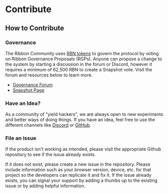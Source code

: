 # Contribute

## How to Contribute

### Governance

The Ribbon Community uses [RBN tokens](ribbon-dao/overview-and-rbn-distribution.md) to govern the protocol by voting on Ribbon Governance Proposals (RGPs). Anyone can propose a change to the system by starting a discussion in the forum or Discord, however it requires a minimum of 62,500 RBN to create a Snapshot vote. Visit the forum and resources below to learn more.

* [Governance Forum](https://gov.ribbon.finance/)
* [Snapshot Page](https://snapshot.org/#/rbn.eth)

### Have an Idea?

As a community of "yield hackers", we are always open to new experiments and better ways of doing things. If you have an idea, feel free to use the different channels like [Discord](https://tiny.cc/ribbon-discord) or [GitHub](https://github.com/ribbon-finance).

### File an issue

If the product isn't working as intended, please visit the appropriate Github repository to see if the issue already exists.

If it does not exist, please create a new issue in the repository. Please include information such as your browser version, device, etc. for that project so the developers can replicate it and fix it. If the issue already exists, you can signal your support by adding a thumbs up to the existing issue or by adding helpful information.
